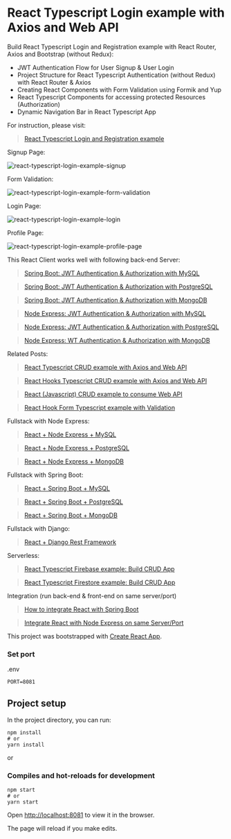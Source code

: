 # React Typescript Login example with Axios and Web API

Build React Typescript Login and Registration example with React Router, Axios and Bootstrap (without Redux):

- JWT Authentication Flow for User Signup & User Login
- Project Structure for React Typescript Authentication (without Redux) with React Router & Axios
- Creating React Components with Form Validation using Formik and Yup
- React Typescript Components for accessing protected Resources (Authorization)
- Dynamic Navigation Bar in React Typescript App

For instruction, please visit:

> [React Typescript Login and Registration example](https://bezkoder.com/react-typescript-login-example/)

Signup Page:

![react-typescript-login-example-signup](react-typescript-login-example-signup.png)

Form Validation:

![react-typescript-login-example-form-validation](react-typescript-login-example-form-validation.png)

Login Page:

![react-typescript-login-example-login](react-typescript-login-example-login.png)

Profile Page:

![react-typescript-login-example-profile-page](react-typescript-login-example-profile-page.png)

This React Client works well with following back-end Server:

> [Spring Boot: JWT Authentication & Authorization with MySQL](https://bezkoder.com/spring-boot-jwt-authentication/)

> [Spring Boot: JWT Authentication & Authorization with PostgreSQL](https://www.bezkoder.com/spring-boot-security-postgresql-jwt-authentication/)

> [Spring Boot: JWT Authentication & Authorization with MongoDB](https://bezkoder.com/spring-boot-jwt-auth-mongodb/)

> [Node Express: JWT Authentication & Authorization with MySQL](https://bezkoder.com/node-js-jwt-authentication-mysql/)

> [Node Express: JWT Authentication & Authorization with PostgreSQL](https://bezkoder.com/node-js-jwt-authentication-postgresql/)

> [Node Express: WT Authentication & Authorization with MongoDB](https://bezkoder.com/node-js-mongodb-auth-jwt/)

Related Posts:

> [React Typescript CRUD example with Axios and Web API](https://bezkoder.com/react-typescript-axios/)

> [React Hooks Typescript CRUD example with Axios and Web API](https://bezkoder.com/react-typescript-api-call/)

> [React (Javascript) CRUD example to consume Web API](https://bezkoder.com/react-crud-web-api/)

> [React Hook Form Typescript example with Validation](https://www.bezkoder.com/react-hook-form-typescript/)

Fullstack with Node Express:

> [React + Node Express + MySQL](https://bezkoder.com/react-node-express-mysql/)

> [React + Node Express + PostgreSQL](https://bezkoder.com/react-node-express-postgresql/)

> [React + Node Express + MongoDB](https://bezkoder.com/react-node-express-mongodb-mern-stack/)

Fullstack with Spring Boot:

> [React + Spring Boot + MySQL](https://bezkoder.com/react-spring-boot-crud/)

> [React + Spring Boot + PostgreSQL](https://bezkoder.com/spring-boot-react-postgresql/)

> [React + Spring Boot + MongoDB](https://bezkoder.com/react-spring-boot-mongodb/)

Fullstack with Django:

> [React + Django Rest Framework](https://bezkoder.com/django-react-axios-rest-framework/)

Serverless:

> [React Typescript Firebase example: Build CRUD App](https://www.bezkoder.com/firebase-typescript-react/)

> [React Typescript Firestore example: Build CRUD App](https://www.bezkoder.com/react-typescript-firestore/)

Integration (run back-end & front-end on same server/port)

> [How to integrate React with Spring Boot](https://bezkoder.com/integrate-reactjs-spring-boot/)

> [Integrate React with Node Express on same Server/Port](https://bezkoder.com/integrate-react-express-same-server-port/)

This project was bootstrapped with [Create React App](https://github.com/facebook/create-react-app).

### Set port

.env

```
PORT=8081
```

## Project setup

In the project directory, you can run:

```
npm install
# or
yarn install
```

or

### Compiles and hot-reloads for development

```
npm start
# or
yarn start
```

Open [http://localhost:8081](http://localhost:8081) to view it in the browser.

The page will reload if you make edits.
